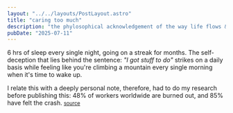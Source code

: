 ```yaml
---
layout: "../../layouts/PostLayout.astro"
title: "caring too much"
description: "the phylosophical acknowledgement of the way life flows & Kafka's \"Methamorphosis\""
pubDate: "2025-07-11"
---
```


6 hrs of sleep every single night, going on a streak for months. The self-deception that lies behind the sentence:
*"I got stuff to do"* strikes on a daily basis while feeling like you're climbing a mountain every single morning
when it's time to wake up.

I relate this with a deeply personal note, therefore, had to do my research before publishing this: 48% of workers 
worldwide are burned out, and 85% have felt the crash.
<small>[source](https://www.bcg.com/press/11june2024-half-of-workers-around-the-world-struggling-with-burnout)</small>